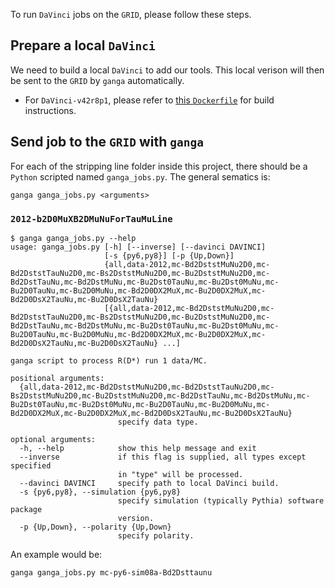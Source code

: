 To run `DaVinci` jobs on the `GRID`, please follow these steps.

## Prepare a local `DaVinci`
We need to build a local `DaVinci` to add our tools. This local verison will
then be sent to the `GRID` by `ganga` automatically.

* For `DaVinci-v42r8p1`, please refer to [this `Dockerfile`](https://github.com/umd-lhcb/docker-images/blob/davinci-v42r8p1/lhcb-stack-cc7/Dockerfile-DaVinci-SL)
  for build instructions.


## Send job to the `GRID` with `ganga`
For each of the stripping line folder inside this project, there should be a
`Python` scripted named `ganga_jobs.py`. The general sematics is:
```
ganga ganga_jobs.py <arguments>
```

### `2012-b2D0MuXB2DMuNuForTauMuLine`
```
$ ganga ganga_jobs.py --help
usage: ganga_jobs.py [-h] [--inverse] [--davinci DAVINCI]
                     [-s {py6,py8}] [-p {Up,Down}]
                     {all,data-2012,mc-Bd2DststMuNu2D0,mc-Bd2DststTauNu2D0,mc-Bs2DststMuNu2D0,mc-Bu2DststMuNu2D0,mc-Bd2DstTauNu,mc-Bd2DstMuNu,mc-Bu2Dst0TauNu,mc-Bu2Dst0MuNu,mc-Bu2D0TauNu,mc-Bu2D0MuNu,mc-Bd2D0DX2MuX,mc-Bu2D0DX2MuX,mc-Bd2D0DsX2TauNu,mc-Bu2D0DsX2TauNu}
                     [{all,data-2012,mc-Bd2DststMuNu2D0,mc-Bd2DststTauNu2D0,mc-Bs2DststMuNu2D0,mc-Bu2DststMuNu2D0,mc-Bd2DstTauNu,mc-Bd2DstMuNu,mc-Bu2Dst0TauNu,mc-Bu2Dst0MuNu,mc-Bu2D0TauNu,mc-Bu2D0MuNu,mc-Bd2D0DX2MuX,mc-Bu2D0DX2MuX,mc-Bd2D0DsX2TauNu,mc-Bu2D0DsX2TauNu} ...]

ganga script to process R(D*) run 1 data/MC.

positional arguments:
  {all,data-2012,mc-Bd2DststMuNu2D0,mc-Bd2DststTauNu2D0,mc-Bs2DststMuNu2D0,mc-Bu2DststMuNu2D0,mc-Bd2DstTauNu,mc-Bd2DstMuNu,mc-Bu2Dst0TauNu,mc-Bu2Dst0MuNu,mc-Bu2D0TauNu,mc-Bu2D0MuNu,mc-Bd2D0DX2MuX,mc-Bu2D0DX2MuX,mc-Bd2D0DsX2TauNu,mc-Bu2D0DsX2TauNu}
                        specify data type.

optional arguments:
  -h, --help            show this help message and exit
  --inverse             if this flag is supplied, all types except specified
                        in "type" will be processed.
  --davinci DAVINCI     specify path to local DaVinci build.
  -s {py6,py8}, --simulation {py6,py8}
                        specify simulation (typically Pythia) software package
                        version.
  -p {Up,Down}, --polarity {Up,Down}
                        specify polarity.
```

An example would be:
```
ganga ganga_jobs.py mc-py6-sim08a-Bd2Dsttaunu
```
